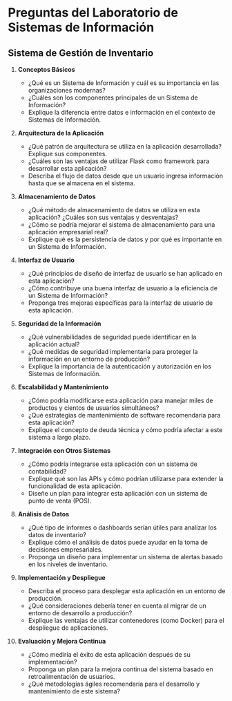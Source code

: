 # Preguntas del Laboratorio de Sistemas de Información

## Sistema de Gestión de Inventario

1. **Conceptos Básicos**
   - ¿Qué es un Sistema de Información y cuál es su importancia en las organizaciones modernas?
   - ¿Cuáles son los componentes principales de un Sistema de Información?
   - Explique la diferencia entre datos e información en el contexto de Sistemas de Información.

2. **Arquitectura de la Aplicación**
   - ¿Qué patrón de arquitectura se utiliza en la aplicación desarrollada? Explique sus componentes.
   - ¿Cuáles son las ventajas de utilizar Flask como framework para desarrollar esta aplicación?
   - Describa el flujo de datos desde que un usuario ingresa información hasta que se almacena en el sistema.

3. **Almacenamiento de Datos**
   - ¿Qué método de almacenamiento de datos se utiliza en esta aplicación? ¿Cuáles son sus ventajas y desventajas?
   - ¿Cómo se podría mejorar el sistema de almacenamiento para una aplicación empresarial real?
   - Explique qué es la persistencia de datos y por qué es importante en un Sistema de Información.

4. **Interfaz de Usuario**
   - ¿Qué principios de diseño de interfaz de usuario se han aplicado en esta aplicación?
   - ¿Cómo contribuye una buena interfaz de usuario a la eficiencia de un Sistema de Información?
   - Proponga tres mejoras específicas para la interfaz de usuario de esta aplicación.

5. **Seguridad de la Información**
   - ¿Qué vulnerabilidades de seguridad puede identificar en la aplicación actual?
   - ¿Qué medidas de seguridad implementaría para proteger la información en un entorno de producción?
   - Explique la importancia de la autenticación y autorización en los Sistemas de Información.

6. **Escalabilidad y Mantenimiento**
   - ¿Cómo podría modificarse esta aplicación para manejar miles de productos y cientos de usuarios simultáneos?
   - ¿Qué estrategias de mantenimiento de software recomendaría para esta aplicación?
   - Explique el concepto de deuda técnica y cómo podría afectar a este sistema a largo plazo.

7. **Integración con Otros Sistemas**
   - ¿Cómo podría integrarse esta aplicación con un sistema de contabilidad?
   - Explique qué son las APIs y cómo podrían utilizarse para extender la funcionalidad de esta aplicación.
   - Diseñe un plan para integrar esta aplicación con un sistema de punto de venta (POS).

8. **Análisis de Datos**
   - ¿Qué tipo de informes o dashboards serían útiles para analizar los datos de inventario?
   - Explique cómo el análisis de datos puede ayudar en la toma de decisiones empresariales.
   - Proponga un diseño para implementar un sistema de alertas basado en los niveles de inventario.

9. **Implementación y Despliegue**
   - Describa el proceso para desplegar esta aplicación en un entorno de producción.
   - ¿Qué consideraciones debería tener en cuenta al migrar de un entorno de desarrollo a producción?
   - Explique las ventajas de utilizar contenedores (como Docker) para el despliegue de aplicaciones.

10. **Evaluación y Mejora Continua**
    - ¿Cómo mediría el éxito de esta aplicación después de su implementación?
    - Proponga un plan para la mejora continua del sistema basado en retroalimentación de usuarios.
    - ¿Qué metodologías ágiles recomendaría para el desarrollo y mantenimiento de este sistema?